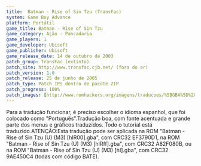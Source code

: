 ```yaml
---
title:  Batman - Rise of Sin Tzu (TransFac)
system: Game Boy Advance
platform: Portátil
game_title: Batman - Rise of Sin Tzu
game_category: Ação - Pancadaria
game_players: 1
game_developer: Ubisoft
game_publisher: Ubisoft
game_release_date: 14 de outubro de 2003
patch_group: TransFac (extinto)
patch_site: http://www.transfac.cjb.net/ (fora do ar)
patch_version: 1.0
patch_release: 25 de junho de 2005
patch_type: Patch IPS dentro de pacote ZIP
patch_progress: 100%
patch_images: [http://www.romhackers.org/imagens/traducoes/%5BGBA%5D%20Batman%20-%20Rise%20of%20Sin%20Tzu%20-%20TransFac%20-%201.png,http://www.romhackers.org/imagens/traducoes/%5BGBA%5D%20Batman%20-%20Rise%20of%20Sin%20Tzu%20-%20TransFac%20-%202.png,http://www.romhackers.org/imagens/traducoes/%5BGBA%5D%20Batman%20-%20Rise%20of%20Sin%20Tzu%20-%20TransFac%20-%203.png]
---
```

Para a tradução funcionar, é preciso escolher o idioma espanhol, que foi colocado como "Português".Tradução boa, com fonte acentuada e grande parte dos menus e gráficos traduzidos. Todo o tutorial está traduzido.ATENÇÃO:Esta tradução pode ser aplicada na ROM "Batman - Rise of Sin Tzu (U) (M3) [hIR00].gba", com CRC32 EF3790D1, na ROM "Batman - Rise of Sin Tzu (U) (M3) [hIRff].gba", com CRC32 A82F080B, ou na ROM "Batman - Rise of Sin Tzu (U) (M3) [hI].gba", com CRC32 9AE450C4 (todas com código BATE).